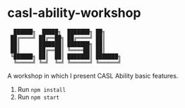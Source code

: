 # casl-ability-workshop

```
  ██████╗  █████╗  ███████╗ ██╗
 ██╔════╝ ██╔══██╗ ██╔════╝ ██║
 ██║      ███████║ ███████╗ ██║
 ██║      ██╔══██║ ╚════██║ ██║
 ╚██████╗ ██║  ██║ ███████║ ███████╗
  ╚═════╝ ╚═╝  ╚═╝ ╚══════╝ ╚══════╝
```

A workshop in which I present CASL Ability basic features.

1. Run `npm install`
2. Run `npm start`
